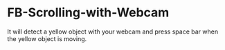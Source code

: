# FB-Scrolling-with-Webcam
It will detect a yellow object with your webcam and press space bar when the yellow object is moving.
